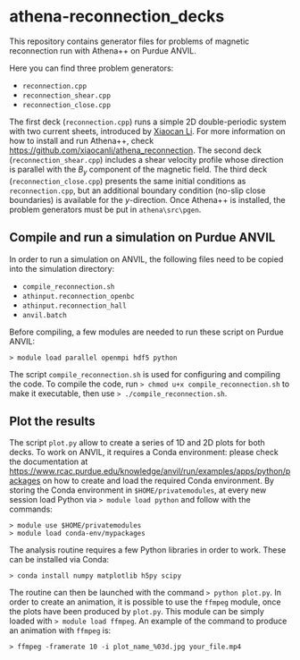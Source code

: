 # athena-reconnection_decks
This repository contains generator files for problems of magnetic reconnection run with Athena++ on Purdue ANVIL.

Here you can find three problem generators:
- `reconnection.cpp`
- `reconnection_shear.cpp`
- `reconnection_close.cpp`

The first deck (`reconnection.cpp`) runs a simple 2D double-periodic system with two current sheets, introduced by [Xiaocan Li](https://github.com/xiaocanli). For more information on how to install and run Athena++, check https://github.com/xiaocanli/athena_reconnection. The second deck (`reconnection_shear.cpp`) includes a shear velocity profile whose direction is parallel with the $B_{y}$ component of the magnetic field. The third deck (`reconnection_close.cpp`) presents the same initial conditions as `reconnection.cpp`, but an additional boundary condition (no-slip close boundaries) is available for the $y$-direction. Once Athena++ is installed, the problem generators must be put in `athena\src\pgen`.

## Compile and run a simulation on Purdue ANVIL

In order to run a simulation on ANVIL, the following files need to be copied into the simulation directory:

- `compile_reconnection.sh`
- `athinput.reconnection_openbc`
- `athinput.reconnection_hall`
- `anvil.batch`

Before compiling, a few modules are needed to run these script on Purdue ANVIL:

`> module load parallel openmpi hdf5 python`

The script `compile_reconnection.sh` is used for configuring and compiling the code. To compile the code, run `> chmod u+x compile_reconnection.sh` to make it executable, then use `> ./compile_reconnection.sh`.

## Plot the results

The script `plot.py` allow to create a series of 1D and 2D plots for both decks. To work on ANVIL, it requires a Conda environment: please check the documentation at https://www.rcac.purdue.edu/knowledge/anvil/run/examples/apps/python/packages on how to create and load the required Conda environment. By storing the Conda environment in `$HOME/privatemodules`, at every new session load Python via `> module load python` and follow with the commands:

```
> module use $HOME/privatemodules
> module load conda-env/mypackages
```

The analysis routine requires a few Python libraries in order to work. These can be installed via Conda:

`> conda install numpy matplotlib h5py scipy`

The routine can then be launched with the command `> python plot.py`. In order to create an animation, it is possible to use the `ffmpeg` module, once the plots have been produced by `plot.py`. This module can be simply loaded with `> module load ffmpeg`. An example of the command to produce an animation with `ffmpeg` is:

`> ffmpeg -framerate 10 -i plot_name_%03d.jpg your_file.mp4`
